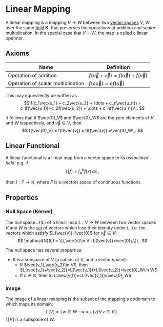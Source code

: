 Linear Mapping
==============
A linear mapping is a mapping $V\rightarrow W$ between two [vector spaces](vector-space.md) $V$, $W$ over the same [field](../field.md) $\bm{K}$, that preserves the operations of addition and _scalar_ multiplication. In the special case that $V=W$, the map is called a linear operator.

Axioms
------
| Name                               	| Definition                                     	|
|------------------------------------	|------------------------------------------------	|
| Operation of addition              	| $f(\vec{u}+\vec{v}) = f(\vec{u}) + f(\vec{v})$ 	|
| Operation of scalar multiplication 	| $f(c\vec{u}) = cf(\vec{u})$                    	|

This may equivalently be written as 
$$
    f(c_1\vec{u_1} + c_2\vec{u_2} + \dots + c_n\vec{u_n}) = c_1f(\vec{u_1})+c_2f(\vec{u_2}) + \dots + c_nf(\vec{u_n})\,.
$$

It follows that if $\vec{0}_V$ and $\vec{0}_W$ are the zero elements of $V$ and $W$ respectively, and $\vec{v}\in V$, then 
$$
    f(\vec{0}_V) = f(0\vec{v}) = 0f(\vec{v}) =\vec{0}_W\,.
$$

Linear Functional
-----------------
A linear functional is a linear map from a vector space to its _associated field_, e.g. if $$\operatorname{I}\mathopen{}\big[f\big]\mathclose{}=\int_a^bf(x)\,\mathrm{d}x\,,$$

then $\operatorname{I}: F\rightarrow \mathbb {R}$, where $F$ is a (vector) space of continuous functions.

Properties
----------
### Null Space (Kernel)
The null space $\mathcal{N}(L)$ of a linear map $L:V\rightarrow W$ between two vector spaces $V$ and $W$ is the [set](../set.md) of vectors which lose their identity under $L$, i.e. the vectors which satisfy $L(\vec{v})=\vec{0}$ for $\vec{v}\in V$:
$$
\mathcal{N}(L) = \{\,\vec{v}\in V : L(\vec{v})=\vec{0}\,\}\,.
$$

The null space has several properties:
* It is a subspace of $V$ (a subset of $V$, and a vector space):  
  * If $\vec{v_1},\vec{v_2}\in V$, then $L(\vec{v_1}+\vec{v_2})=L(\vec{v_1})+L(\vec{v_2})=\vec{0}_W\in W$.
  * If $c\in \mathbb{R}$, then $L(c\vec{v_1})=cL(\vec{v_1})=\vec{0}_W$.
  

### Image 
The image of a linear mapping is the subset of the mapping's codomain to which maps its domain:
$$
L[V] = \{\,w\in W : w=L(v) \,\forall\, v \in V\,\}\,.
$$
$L[V]$ is a subspace of $W$.

